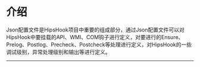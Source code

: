 # 介绍

Json配置文件是HipsHook项目中重要的组成部分，通过Json配置文件可以对HipsHook中要挂载的API、WMI、COM钩子进行定义，对要进行的Ensure、Prelog、Postlog、Precheck、Postcheck等处理进行定义，对HipsHook的一些调试级别，异常处理级别和输出等进行定义。



------

